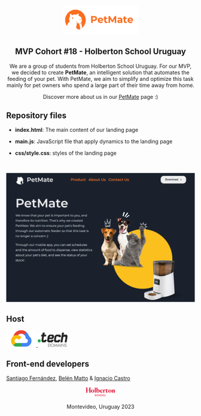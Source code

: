 <p align="center">
<img src="images/readme-images/petmate-isologo2.png" alt="petmate-isologo" width=40% heigth=40% >
</p>

<h2 align="center">MVP Cohort #18 - Holberton School Uruguay</h2>

<p align="center"> We are a group of students from Holberton School Uruguay. For our MVP, we decided to create <strong>PetMate</strong>, an intelligent solution that automates the feeding of your pet. With PetMate, we aim to simplify and optimize this task mainly for pet owners who spend a large part of their time away from home.

<p align="center">Discover more about us in our 
	<a target="_blank"
	href="http://www.petmate.tech/">PetMate</a> 
	page :)</p>

## Repository files
-  **index.html**: The main content of our landing page

- **main.js**: JavaScript file that apply dynamics to the landing page

- **css/style.css**: styles of the landing page

<br>

<p align="center">
    <img src="images/readme-images/landing-preview.png"></img>
</p>


## Host
<a target="_blank" href="https://cloud.google.com/?hl=en">
	<img src="images/readme-images/google-cloud-logo.png" width="80"></img>
</a>
<a target="_blank" href="https://get.tech/">
	<img src="images/readme-images/tech-domains-logo.png" width="80"></img>
</a>

<br>

## Front-end developers

<a target="_blank" href="https://www.linkedin.com/in/santiago-fern%C3%A1ndez-801641230/">Santiago Fernández</a>,
<a target="_blank" href="https://www.linkedin.com/in/mattobelen/">Belén Matto</a> &
<a target="_blank" href="https://www.linkedin.com/in/ignacio-castro347/">Ignacio Castro</a>


<p align="center">
	<a target="_blank"
	href="https://holbertonschool.uy/">
		<img src="images/readme-images/holberton-logo.png" alt="Holberton logo" width=18% heigth=18%></img>
	</a>
</p>

<p align="center">Montevideo, Uruguay 2023</p>

